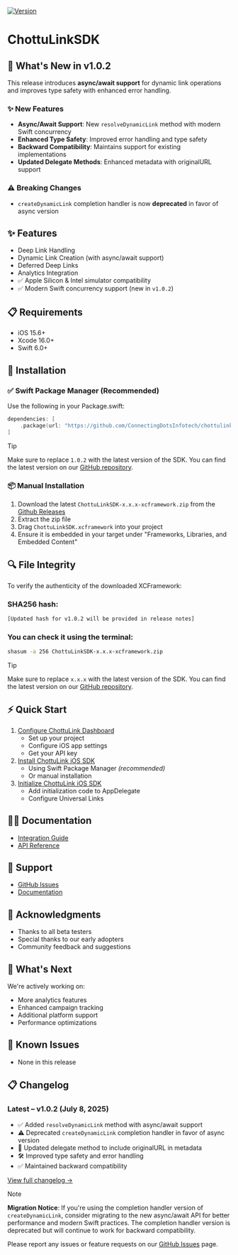 [![Version](https://img.shields.io/badge/version-1.0.2-blue.svg)](https://github.com/yourusername/ChottuLinkSDK/releases)
# ChottuLinkSDK

## 🚀 What's New in v1.0.2

This release introduces **async/await support** for dynamic link operations and improves type safety with enhanced error handling.

### ✨ New Features
- **Async/Await Support**: New `resolveDynamicLink` method with modern Swift concurrency
- **Enhanced Type Safety**: Improved error handling and type safety
- **Backward Compatibility**: Maintains support for existing implementations
- **Updated Delegate Methods**: Enhanced metadata with originalURL support

### ⚠️ Breaking Changes
- `createDynamicLink` completion handler is now **deprecated** in favor of async version

## ✨ Features

- Deep Link Handling
- Dynamic Link Creation (with async/await support)
- Deferred Deep Links
- Analytics Integration
- ✅ Apple Silicon & Intel simulator compatibility
- ✅ Modern Swift concurrency support (new in `v1.0.2`)

## 📋 Requirements

- iOS 15.6+
- Xcode 16.0+
- Swift 6.0+

## 🚀 Installation

### ✅ Swift Package Manager (Recommended)

Use the following in your Package.swift:

```swift
dependencies: [
    .package(url: "https://github.com/ConnectingDotsInfotech/chottulink-ios-sdk", from: "1.0.2")
]
```
> [!TIP]
> Make sure to replace `1.0.2` with the latest version of the SDK. You can find the latest version on our [GitHub repository](https://github.com/ConnectingDotsInfotech/chottulink-ios-sdk/releases).

### 📦 Manual Installation

1. Download the latest `ChottuLinkSDK-x.x.x-xcframework.zip` from the [Github Releases](https://github.com/ConnectingDotsInfotech/chottulink-ios-sdk/releases)
2. Extract the zip file
3. Drag `ChottuLinkSDK.xcframework` into your project
4. Ensure it is embedded in your target under "Frameworks, Libraries, and Embedded Content"

## 🔍 File Integrity

To verify the authenticity of the downloaded XCFramework:

### SHA256 hash:

```txt
[Updated hash for v1.0.2 will be provided in release notes]
```

### You can check it using the terminal:

```bash
shasum -a 256 ChottuLinkSDK-x.x.x-xcframework.zip
```

> [!TIP]
> Make sure to replace `x.x.x` with the latest version of the SDK. You can find the latest version on our [GitHub repository](https://github.com/ConnectingDotsInfotech/chottulink-ios-sdk/releases).

## ⚡ Quick Start

1. [Configure ChottuLink Dashboard](https://docs.chottulink.com/get-started/ios-setup#-configure-chottulink-dashboard)
    - Set up your project
    - Configure iOS app settings
    - Get your API key
2. [Install ChottuLink iOS SDK](https://docs.chottulink.com/get-started/ios-setup#-installation)
    - Using Swift Package Manager _(recommended)_
    - Or manual installation
3. [Initialize ChottuLink iOS SDK](https://docs.chottulink.com/get-started/ios-setup#-initialize-the-chottulink-sdk)
    - Add initialization code to AppDelegate
    - Configure Universal Links

## 🧑‍💻 Documentation

- [Integration Guide](https://docs.chottulink.com/get-started/ios-setup)
- [API Reference](https://docs.chottulink.com/create-dynamic-links/rest-api-create)

## 🤝 Support

- [GitHub Issues](https://github.com/ConnectingDotsInfotech/chottulink-ios-sdk/issues)
- [Documentation](https://docs.chottulink.com)

## 🙏 Acknowledgments

- Thanks to all beta testers
- Special thanks to our early adopters
- Community feedback and suggestions

## 🎯 What's Next

We're actively working on:
- More analytics features
- Enhanced campaign tracking
- Additional platform support
- Performance optimizations

## 🐛 Known Issues

- None in this release

## 📋 Changelog

### Latest – v1.0.2 (July 8, 2025)

- ✅ Added `resolveDynamicLink` method with async/await support
- ⚠️ Deprecated `createDynamicLink` completion handler in favor of async version
- 🔧 Updated delegate method to include originalURL in metadata
- 🛠️ Improved type safety and error handling
- ✅ Maintained backward compatibility

[View full changelog →](https://github.com/ConnectingDotsInfotech/chottulink-ios-sdk/blob/main/CHANGELOG.md)

> [!NOTE]
> **Migration Notice**: If you're using the completion handler version of `createDynamicLink`, consider migrating to the new async/await API for better performance and modern Swift practices. The completion handler version is deprecated but will continue to work for backward compatibility.
> 
> Please report any issues or feature requests on our [GitHub Issues](https://github.com/ConnectingDotsInfotech/chottulink-ios-sdk/issues) page.
